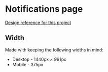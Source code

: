 # Notifications page

[Design reference for this project](https://www.frontendmentor.io/challenges/interactive-card-details-form-XpS8cKZDWw)

## Width

Made with keeping the following widths in mind:

- Desktop - 1440px × 991px
- Mobile - 375px